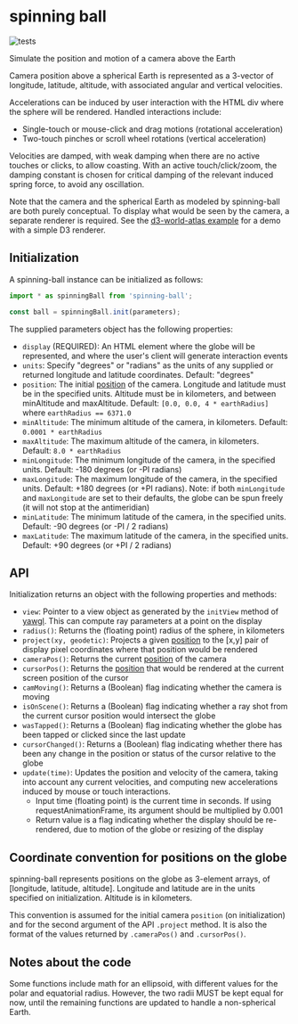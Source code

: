 # spinning ball

![tests](https://github.com/GlobeletJS/spinning-ball/actions/workflows/node.js.yml/badge.svg)

Simulate the position and motion of a camera above the Earth

Camera position above a spherical Earth is represented as a 3-vector of
longitude, latitude, altitude, with associated angular and vertical
velocities. 

Accelerations can be induced by user interaction with the HTML div where
the sphere will be rendered. Handled interactions include:
- Single-touch or mouse-click and drag motions (rotational acceleration)
- Two-touch pinches or scroll wheel rotations (vertical acceleration)

Velocities are damped, with weak damping when there are no active touches
or clicks, to allow coasting. With an active touch/click/zoom, the damping
constant is chosen for critical damping of the relevant induced spring force,
to avoid any oscillation.

Note that the camera and the spherical Earth as modeled by spinning-ball are
both purely conceptual. To display what would be seen by the camera, a separate
renderer is required. See the [d3-world-atlas example][] for a demo with a 
simple D3 renderer.

[d3-world-atlas example]: https://globeletjs.github.io/spinning-ball/examples/d3-world-atlas/index.html

## Initialization
A spinning-ball instance can be initialized as follows:
```javascript
import * as spinningBall from 'spinning-ball';

const ball = spinningBall.init(parameters);
```

The supplied parameters object has the following properties:
- `display` (REQUIRED): An HTML element where the globe will be represented,
  and where the user's client will generate interaction events
- `units`: Specify "degrees" or "radians" as the units of any supplied or
  returned longitude and latitude coordinates. Default: "degrees"
- `position`: The initial [position][] of the camera. Longitude and latitude
  must be in the specified units. Altitude must be in kilometers, and between
  minAltitude and maxAltitude.
  Default: `[0.0, 0.0, 4 * earthRadius]` where `earthRadius == 6371.0`
- `minAltitude`: The minimum altitude of the camera, in kilometers.
  Default: `0.0001 * earthRadius`
- `maxAltitude`: The maximum altitude of the camera, in kilometers.
  Default: `8.0 * earthRadius`
- `minLongitude`: The minimum longitude of the camera, in the specified units.
  Default: -180 degrees (or -PI radians)
- `maxLongitude`: The maximum longitude of the camera, in the specified units.
  Default: +180 degrees (or +PI radians).
  Note: if both `minLongitude` and `maxLongitude` are set to their defaults,
  the globe can be spun freely (it will not stop at the antimeridian)
- `minLatitude`: The minimum latitude of the camera, in the specified units.
  Default: -90 degrees (or -PI / 2 radians)
- `maxLatitude`: The maximum latitude of the camera, in the specified units.
  Default: +90 degrees (or +PI / 2 radians)

## API
Initialization returns an object with the following properties and methods:
- `view`: Pointer to a view object as generated by the `initView` method of
  [yawgl][]. This can compute ray parameters at a point on the display
- `radius()`: Returns the (floating point) radius of the sphere, in kilometers
- `project(xy, geodetic)`: Projects a given [position][] to the [x,y] pair of
  display pixel coordinates where that position would be rendered
- `cameraPos()`: Returns the current [position][] of the camera
- `cursorPos()`: Returns the [position][] that would be rendered at the current
  screen position of the cursor
- `camMoving()`: Returns a (Boolean) flag indicating whether the camera is
  moving
- `isOnScene()`: Returns a (Boolean) flag indicating whether a ray shot from
  the current cursor position would intersect the globe
- `wasTapped()`: Returns a (Boolean) flag indicating whether the globe has been
  tapped or clicked since the last update
- `cursorChanged()`: Returns a (Boolean) flag indicating whether there has been
  any change in the position or status of the cursor relative to the globe
- `update(time)`: Updates the position and velocity of the camera, taking into
  account any current velocities, and computing new accelerations induced by
  mouse or touch interactions.
  - Input time (floating point) is the current time in seconds. If using
    requestAnimationFrame, its argument should be multiplied by 0.001
  - Return value is a flag indicating whether the display should be
    re-rendered, due to motion of the globe or resizing of the display

[yawgl]: https://github.com/GlobeletJS/yawgl
[position]: #coordinate-convention-for-positions-on-the-globe

## Coordinate convention for positions on the globe
spinning-ball represents positions on the globe as 3-element arrays, of
[longitude, latitude, altitude]. Longitude and latitude are in the units
specified on initialization. Altitude is in kilometers.

This convention is assumed for the initial camera `position` (on initialization)
and for the second argument of the API `.project` method. It is also the format
of the values returned by `.cameraPos()` and `.cursorPos()`.

## Notes about the code
Some functions include math for an ellipsoid, with different values for the
polar and equatorial radius. However, the two radii MUST be kept equal for now,
until the remaining functions are updated to handle a non-spherical Earth.
